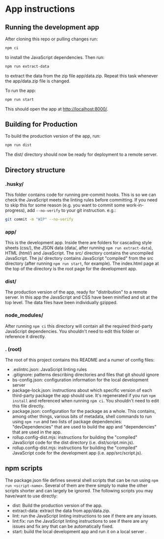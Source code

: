 # App instructions

## Running the development app

After cloning this repo or pulling changes run:

``` sh
npm ci
```

to install the JavaScript dependencies. Then run:

``` sh
npm run extract-data
```

to extract the data from the zip file app/data.zip. Repeat this task whenever the app/data.zip file is changed.


To run the app:

``` sh
npm run start
```

This should open the app at [http://localhost:8000/](http://localhost:8000/).

## Building for Production

To build the production version of the app, run:

``` sh
npm run dist
```

The dist/ directory should now be ready for deployment to a remote server.

## Directory structure

### .husky/

This folder contains code for running pre-commit hooks. This is so we can check the JavaScript meets the linting rules before committing. If you need to skip this for some reason (e.g. you want to commit some work-in-progress), add `--no-verify` to your git instruction. e.g.:

``` sh
git commit -m "WIP" --no-verify
```

### app/

This is the development app. Inside there are folders for cascading style sheets (css/), the JSON data (data/, after running `npm run extract-data`), HTML (html/) and JavaScript. The src/ directory contains the uncompiled JavaScript. The js/ directory contains JavaScript "compiled" from the src directory (after running `npm run start`, for example). The index.html page at the top of the directory is the root page for the development app.

### dist/

The production version of the app, ready for "distribution" to a remote server. In this app the JavaScript and CSS have been minified and sit at the top level. The data files have been individually gzipped.

### node_modules/

After running `npm ci` this directory will contain all the required third-party JavaScript dependencies. You shouldn't need to edit this folder or reference it directly.

### . (root)

The root of this project contains this README and a numer of config files:
- .eslintrc.json: JavaScript linting rules
- .gitignore: patterns describing directories and files that git should ignore
- bs-config.json: configuration information for the local development server
- package-lock.json: instructions about which specific version of each third-party package the app should use. It's regenerated if you run `npm install` and referenced when running `npm ci`. You shouldn't need to edit this file directly.
- package.json: configuration for the package as a whole. This contains, among other things, various bits of metadata, shell commands to run using `npm run` and two lists of package dependencies: "devDependencies" that are used to build the app and "dependencies" that are used in the app.
- rollup.config-dist.mjs: instructions for building the "compiled" JavaScript code for the dist directory (i.e. dist/script.min.js).
- rollup.config-dist.mjs: instructions for building the "compiled" JavaScript code for the development app (i.e. app/src/script.js).

## npm scripts

The package.json file defines several shell scripts that can be run using `npm run <script-name>`. Several of them are there simply to make the other scripts shorter and can largely be ignored. The following scripts you may have/want to use directly:

- dist: Build the production version of the app.
- extract-data: extract the data from app/data.zip.
- lint: run the JavaScript linting instructions to see if there are any issues.
- lint:fix: run the JavaScript linting instructions to see if there are any issues and fix any that can be automatically fixed.
- start: build the local development app and run it on a local server .